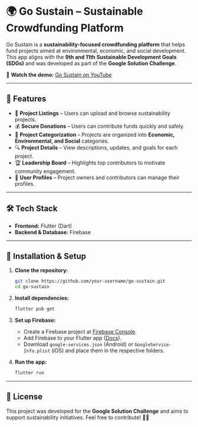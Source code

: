 

# 🌍 Go Sustain – Sustainable Crowdfunding Platform  

Go Sustain is a **sustainability-focused crowdfunding platform** that helps fund projects aimed at environmental, economic, and social development. This app aligns with the **9th and 11th Sustainable Development Goals (SDGs)** and was developed as part of the **Google Solution Challenge**.  

🚀 **Watch the demo:** [Go Sustain on YouTube](https://www.youtube.com/watch?v=_uBYDngExwE)  

---

## 📌 Features  

- 🌱 **Project Listings** – Users can upload and browse sustainability projects.  
- 💰 **Secure Donations** – Users can contribute funds quickly and safely.  
- 📂 **Project Categorization** – Projects are organized into **Economic, Environmental, and Social** categories.  
- 🔍 **Project Details** – View descriptions, updates, and goals for each project.  
- 🏆 **Leadership Board** – Highlights top contributors to motivate community engagement.  
- 👤 **User Profiles** – Project owners and contributors can manage their profiles.  

---

## 🛠️ Tech Stack  

- **Frontend:** Flutter (Dart)  
- **Backend & Database:** Firebase  

---

## 🚀 Installation & Setup  

1. **Clone the repository:**  
   ```sh
   git clone https://github.com/your-username/go-sustain.git
   cd go-sustain
   ```
2. **Install dependencies:**  
   ```sh
   flutter pub get
   ```
3. **Set up Firebase:**  
   - Create a Firebase project at [Firebase Console](https://console.firebase.google.com/).  
   - Add Firebase to your Flutter app ([Docs](https://firebase.flutter.dev/docs/overview)).  
   - Download `google-services.json` (Android) or `GoogleService-Info.plist` (iOS) and place them in the respective folders.  

4. **Run the app:**  
   ```sh
   flutter run
   ```

---

## 📜 License  

This project was developed for the **Google Solution Challenge** and aims to support sustainability initiatives. Feel free to contribute! 🌿✨  

